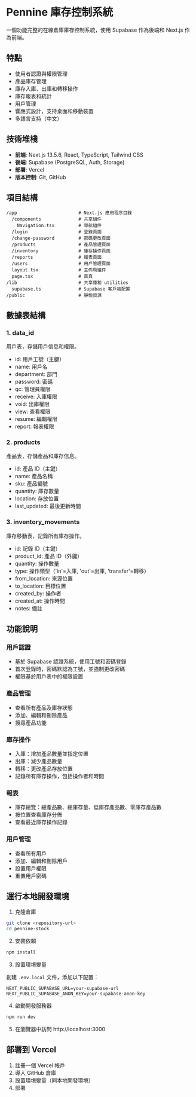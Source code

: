 # Pennine 庫存控制系統

一個功能完整的在線倉庫庫存控制系統，使用 Supabase 作為後端和 Next.js 作為前端。

## 特點

- 使用者認證與權限管理
- 產品庫存管理
- 庫存入庫、出庫和轉移操作
- 庫存報表和統計
- 用戶管理
- 響應式設計，支持桌面和移動裝置
- 多語言支持（中文）

## 技術堆棧

- **前端**: Next.js 13.5.6, React, TypeScript, Tailwind CSS
- **後端**: Supabase (PostgreSQL, Auth, Storage)
- **部署**: Vercel
- **版本控制**: Git, GitHub

## 項目結構

```
/app                       # Next.js 應用程序目錄
  /components              # 共享組件
    Navigation.tsx         # 導航組件
  /login                   # 登錄頁面
  /change-password         # 密碼更改頁面
  /products                # 產品管理頁面
  /inventory               # 庫存操作頁面
  /reports                 # 報表頁面
  /users                   # 用戶管理頁面
  layout.tsx               # 主佈局組件
  page.tsx                 # 首頁
/lib                       # 共享庫和 utilities
  supabase.ts              # Supabase 客戶端配置
/public                    # 靜態資源
```

## 數據表結構

### 1. data_id

用戶表，存儲用戶信息和權限。

- id: 用戶工號（主鍵）
- name: 用戶名
- department: 部門
- password: 密碼
- qc: 管理員權限
- receive: 入庫權限
- void: 出庫權限
- view: 查看權限
- resume: 編輯權限
- report: 報表權限

### 2. products

產品表，存儲產品和庫存信息。

- id: 產品 ID（主鍵）
- name: 產品名稱
- sku: 產品編號
- quantity: 庫存數量
- location: 存放位置
- last_updated: 最後更新時間

### 3. inventory_movements

庫存移動表，記錄所有庫存操作。

- id: 記錄 ID（主鍵）
- product_id: 產品 ID（外鍵）
- quantity: 操作數量
- type: 操作類型（'in'=入庫, 'out'=出庫, 'transfer'=轉移）
- from_location: 來源位置
- to_location: 目標位置
- created_by: 操作者
- created_at: 操作時間
- notes: 備註

## 功能說明

### 用戶認證

- 基於 Supabase 認證系統，使用工號和密碼登錄
- 首次登錄時，密碼默認為工號，並強制更改密碼
- 權限基於用戶表中的權限設置

### 產品管理

- 查看所有產品及庫存狀態
- 添加、編輯和刪除產品
- 搜尋產品功能

### 庫存操作

- 入庫：增加產品數量並指定位置
- 出庫：減少產品數量
- 轉移：更改產品存放位置
- 記錄所有庫存操作，包括操作者和時間

### 報表

- 庫存總覽：總產品數、總庫存量、低庫存產品數、零庫存產品數
- 按位置查看庫存分佈
- 查看最近庫存操作記錄

### 用戶管理

- 查看所有用戶
- 添加、編輯和刪除用戶
- 設置用戶權限
- 重置用戶密碼

## 運行本地開發環境

1. 克隆倉庫

```bash
git clone <repository-url>
cd pennine-stock
```

2. 安裝依賴

```bash
npm install
```

3. 設置環境變量

創建 `.env.local` 文件，添加以下配置：

```
NEXT_PUBLIC_SUPABASE_URL=your-supabase-url
NEXT_PUBLIC_SUPABASE_ANON_KEY=your-supabase-anon-key
```

4. 啟動開發服務器

```bash
npm run dev
```

5. 在瀏覽器中訪問 http://localhost:3000

## 部署到 Vercel

1. 註冊一個 Vercel 帳戶
2. 導入 GitHub 倉庫
3. 設置環境變量（同本地開發環境）
4. 部署 